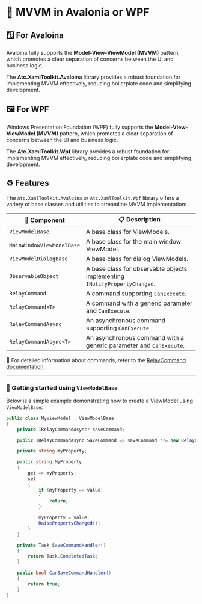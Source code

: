 # 🧱 MVVM in Avalonia or WPF

## 🪟 For Avaloina

Avaloina fully supports the **Model-View-ViewModel (MVVM)** pattern, which promotes a clear separation of concerns between the UI and business logic.

The **Atc.XamlToolkit.Avaloina** library provides a robust foundation for implementing MVVM effectively, reducing boilerplate code and simplifying development.

## 🖼️ For WPF

Windows Presentation Foundation (WPF) fully supports the **Model-View-ViewModel (MVVM)** pattern, which promotes a clear separation of concerns between the UI and business logic.

The **Atc.XamlToolkit.Wpf** library provides a robust foundation for implementing MVVM effectively, reducing boilerplate code and simplifying development.

## ⚙️ Features

The `Atc.XamlToolkit.Avaloina` or `Atc.XamlToolkit.Wpf` library offers a variety of base classes and utilities to streamline MVVM implementation:

| 🧩 Component              | 📋 Description                                                                |
|---------------------------|--------------------------------------------------------------------------------|
| `ViewModelBase`           | A base class for ViewModels.                                                   |
| `MainWindowViewModelBase` | A base class for the main window ViewModel.                                    |
| `ViewModelDialogBase`     | A base class for dialog ViewModels.                                            |
| `ObservableObject`        | A base class for observable objects implementing `INotifyPropertyChanged`.     |
| `RelayCommand`            | A command supporting `CanExecute`.                                             |
| `RelayCommand<T>`         | A command with a generic parameter and `CanExecute`.                           |
| `RelayCommandAsync`       | An asynchronous command supporting `CanExecute`.                               |
| `RelayCommandAsync<T>`    | An asynchronous command with a generic parameter and `CanExecute`.             |

📖 For detailed information about commands, refer to the [RelayCommand documentation](../SourceGenerators/ViewModel.md).

---

### 🚀 Getting started using `ViewModelBase`

Below is a simple example demonstrating how to create a ViewModel using `ViewModelBase`:

```csharp
public class MyViewModel : ViewModelBase
{
    private IRelayCommandAsync? saveCommand;

    public IRelayCommandAsync SaveCommand => saveCommand ??= new RelayCommandAsync(SaveCommandHandler, CanSaveCommandHandler);

    private string myProperty;

    public string MyProperty
    {
        get => myProperty;
        set
        {
            if (myProperty == value)
            {
                return;
            }

            myProperty = value;
            RaisePropertyChanged();
        }
    }

    private Task SaveCommandHandler()
    {
        return Task.CompletedTask;
    }

    public bool CanSaveCommandHandler()
    {
        return true;
    }
}
```
